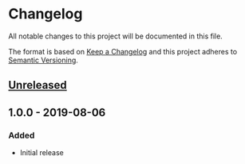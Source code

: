 # Changelog

All notable changes to this project will be documented in this file.

The format is based on [Keep a Changelog](https://keepachangelog.com/en/1.0.0/)
and this project adheres to
[Semantic Versioning](https://semver.org/spec/v2.0.0.html).

## [Unreleased]

## 1.0.0 - 2019-08-06

### Added

+ Initial release

[Unreleased]: https://github.com/mserajnik/hyve/compare/1.0.0...develop
